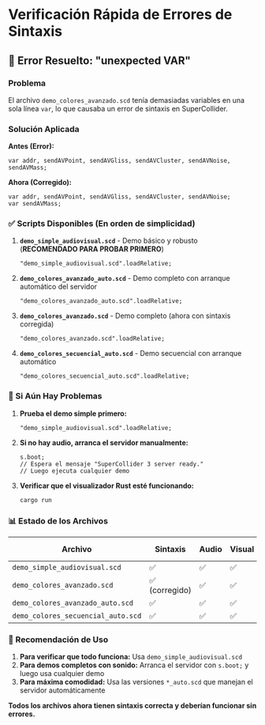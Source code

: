# Verificación Rápida de Errores de Sintaxis

## 🚨 Error Resuelto: "unexpected VAR"

### Problema
El archivo `demo_colores_avanzado.scd` tenía demasiadas variables en una sola línea `var`, lo que causaba un error de sintaxis en SuperCollider.

### Solución Aplicada
**Antes (Error):**
```supercollider
var addr, sendAVPoint, sendAVGliss, sendAVCluster, sendAVNoise, sendAVMass;
```

**Ahora (Corregido):**
```supercollider
var addr, sendAVPoint, sendAVGliss, sendAVCluster, sendAVNoise;
var sendAVMass;
```

### ✅ Scripts Disponibles (En orden de simplicidad)

1. **`demo_simple_audiovisual.scd`** - Demo básico y robusto (**RECOMENDADO PARA PROBAR PRIMERO**)
   ```supercollider
   "demo_simple_audiovisual.scd".loadRelative;
   ```

2. **`demo_colores_avanzado_auto.scd`** - Demo completo con arranque automático del servidor
   ```supercollider
   "demo_colores_avanzado_auto.scd".loadRelative;
   ```

3. **`demo_colores_avanzado.scd`** - Demo completo (ahora con sintaxis corregida)
   ```supercollider
   "demo_colores_avanzado.scd".loadRelative;
   ```

4. **`demo_colores_secuencial_auto.scd`** - Demo secuencial con arranque automático
   ```supercollider
   "demo_colores_secuencial_auto.scd".loadRelative;
   ```

### 🔧 Si Aún Hay Problemas

1. **Prueba el demo simple primero:**
   ```supercollider
   "demo_simple_audiovisual.scd".loadRelative;
   ```

2. **Si no hay audio, arranca el servidor manualmente:**
   ```supercollider
   s.boot;
   // Espera el mensaje "SuperCollider 3 server ready."
   // Luego ejecuta cualquier demo
   ```

3. **Verificar que el visualizador Rust esté funcionando:**
   ```bash
   cargo run
   ```

### 📊 Estado de los Archivos

| Archivo | Sintaxis | Audio | Visual | Servidor Auto |
|---------|----------|-------|--------|---------------|
| `demo_simple_audiovisual.scd` | ✅ | ✅ | ✅ | ❌ |
| `demo_colores_avanzado.scd` | ✅ (corregido) | ✅ | ✅ | ❌ |
| `demo_colores_avanzado_auto.scd` | ✅ | ✅ | ✅ | ✅ |
| `demo_colores_secuencial_auto.scd` | ✅ | ✅ | ✅ | ✅ |

### 🎯 Recomendación de Uso

1. **Para verificar que todo funciona:** Usa `demo_simple_audiovisual.scd`
2. **Para demos completos con sonido:** Arranca el servidor con `s.boot;` y luego usa cualquier demo
3. **Para máxima comodidad:** Usa las versiones `*_auto.scd` que manejan el servidor automáticamente

**Todos los archivos ahora tienen sintaxis correcta y deberían funcionar sin errores.**
